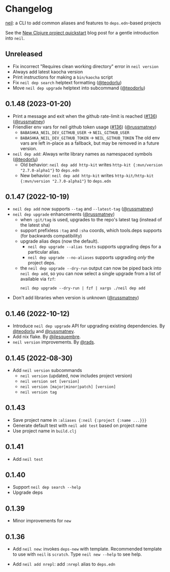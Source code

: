 # Changelog

[neil](https://github.com/babashka/neil): a CLI to add common aliases and features to `deps.edn`-based projects

See the [New Clojure project quickstart](https://blog.michielborkent.nl/new-clojure-project-quickstart.html) blog post for a gentle introduction into `neil`.

## Unreleased

- Fix incorrect "Requires clean working directory" error in `neil version`
- Always add latest kaocha version
- Print instructions for making a `bin/kaocha` script
- Fix `neil dep search` helptext formatting ([@teodorlu](https://github.com/teodorlu))
- Move `neil dep upgrade` helptext into subcommand ([@teodorlu](https://github.com/teodorlu))

## 0.1.48 (2023-01-20)

- Print a message and exit when the github rate-limit is reached ([#136](https://github.com/babashka/neil/issues/136)) ([@russmatney](https://github.com/russmatney))
- Friendlier env vars for neil github token usage ([#136](https://github.com/babashka/neil/issues/136)) ([@russmatney](https://github.com/russmatney))
  - `BABASHKA_NEIL_DEV_GITHUB_USER` -> `NEIL_GITHUB_USER`
  - `BABASHKA_NEIL_DEV_GITHUB_TOKEN` -> `NEIL_GITHUB_TOKEN`
  The old env vars are left in-place as a fallback, but may be removed in a future version.
- `neil dep add`: Always write library names as namespaced symbols ([@teodorlu](https://github.com/teodorlu))
  - Old behavior: `neil dep add http-kit` writes `http-kit {:mvn/version "2.7.0-alpha1"}` to `deps.edn`
  - New behavior: `neil dep add http-kit` writes `http-kit/http-kit {:mvn/version "2.7.0-alpha1"}` to `deps.edn`

## 0.1.47 (2022-10-19)

- `neil dep add` now supports `--tag` and `--latest-tag` ([@russmatney](https://github.com/russmatney))
- `neil dep upgrade` enhancements ([@russmatney](https://github.com/russmatney))
  - when `:git/tag` is used, upgrades to the repo's latest tag (instead of the latest sha)
  - support prefixless `:tag` and `:sha` coords, which tools.deps supports (for backwards compatibility)
  - upgrade alias deps (now the default).
    - `neil dep upgrade --alias tests` supports upgrading deps for a particular alias.
    - `neil dep upgrade --no-aliases` supports upgrading _only_ the project deps.
  - the `neil dep upgrade --dry-run` output can now be piped back into `neil dep
    add`, so you can now select a single upgrade from a list of available via `fzf`:
    ```
    neil dep upgrade --dry-run | fzf | xargs ./neil dep add
    ```
- Don't add libraries when version is unknown ([@russmatney](https://github.com/russmatney))

## 0.1.46 (2022-10-12)

- Introduce `neil dep upgrade` API for upgrading existing dependencies. By [@teodorlu](https://github.com/teodorlu) and [@russmatney](https://github.com/russmatney).
- Add nix flake. By [@jlesquembre](https://github.com/jlesquembre).
- `neil version` improvements. By [@rads](https://github.com/rads).

## 0.1.45 (2022-08-30)

- Add `neil version` subcommands
  - `neil version` (updated, now includes project version)
  - `neil version set [version]`
  - `neil version [major|minor|patch] [version]`
  - `neil version tag`

## 0.1.43

- Save project name in `:aliases {:neil {:project {:name ...}}}`
- Generate default test with `neil add test` based on project name
- Use project name in `build.clj`

## 0.1.41

- Add `neil test`

## 0.1.40

- Support `neil dep search --help`
- Upgrade deps

## 0.1.39

- Minor improvements for `new`

## 0.1.36

- Add `neil new`: invokes `deps-new` with template. Recommended template to use with `neil` is `scratch`. Type `neil new --help` to see help.

- Add `neil add nrepl`: add `:nrepl` alias to `deps.edn`
